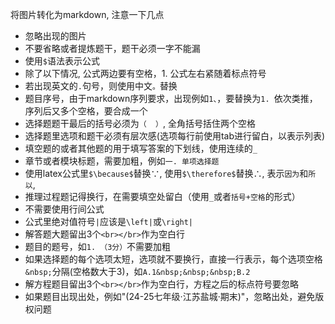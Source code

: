将图片转化为markdown, 注意一下几点
- 忽略出现的图片
- 不要省略或者提炼题干，题干必须一字不能漏
- 使用`$`语法表示公式
- 除了以下情况, 公式两边要有空格，1. 公式左右紧随着标点符号
- 若出现英文的`.`句号，则使用中文`。`替换
- 题目序号，由于markdown序列要求，出现例如`1、`，要替换为`1. `依次类推，序列后又多个空格，要合成一个
- 选择题题干最后的括号必须为`（  ）`, 全角括号括住两个空格
- 选择题里选项和题干必须有层次感(选项每行前使用tab进行留白，以表示列表)
- 填空题的或者其他题的用于填写答案的下划线，使用连续的`_`
- 章节或者模块标题，需要加粗，例如`一. 单项选择题`
- 使用latex公式里`$\because$`替换∵, 使用`$\therefore$`替换∴, 表示`因为`和`所以`,
- 推理过程题记得换行，在需要填空处留白（使用`_`或者`括号+空格`的形式）
- 不需要使用行间公式
- 公式里绝对值符号`|`应该是`\left|`或`\right|`
- 解答题大题留出3个`<br></br>`作为空白行
- 题目的题号，如`1. （3分）`不需要加粗
- 如果选择题的每个选项太短，选项就不要换行，直接一行表示，每个选项空格`&nbsp;`分隔(空格数大于3)，如`A.1&nbsp;&nbsp;&nbsp;B.2`
- 解方程题目留出3个`<br></br>`作为空白行，方程之后的标点符号要忽略
- 如果题目出现出处，例如"(24-25七年级·江苏盐城·期末)"，忽略出处，避免版权问题